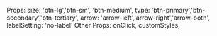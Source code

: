 Props:
size: 'btn-lg','btn-sm', 'btn-medium',
type: 'btn-primary','btn-secondary','btn-tertiary',
arrow: 'arrow-left','arrow-right','arrow-both',
labelSetting: 'no-label'
Other Props:
onClick, customStyles,
